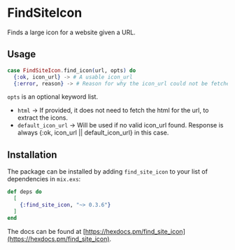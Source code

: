 # FindSiteIcon

Finds a large icon for a website given a URL.

## Usage
```elixir
case FindSiteIcon.find_icon(url, opts) do
  {:ok, icon_url} -> # A usable icon_url
  {:error, reason} -> # Reason for why the icon_url could not be fetched.
```

`opts` is an optional keyword list.
* `html` -> If provided, it does not need to fetch the html for the url, to extract the icons.
* `default_icon_url` -> Will be used if no valid icon_url found. Response is always {:ok, icon_url || default_icon_url} in this case.

## Installation

The package can be installed by adding `find_site_icon` to your list of dependencies in `mix.exs`:

```elixir
def deps do
  [
    {:find_site_icon, "~> 0.3.6"}
  ]
end
```

The docs can be found at [https://hexdocs.pm/find_site_icon](https://hexdocs.pm/find_site_icon).

